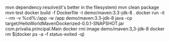 mvn dependency:resolve(it's better in the filesystem)
mvn clean package
mvn test
docker build -f Dockerfile -t demo/maven:3.3-jdk-8 .
docker run -it --rm -v %cd%:/app -w /app demo/maven:3.3-jdk-8 java -cp target/HelloWorldMavenDockerized-0.0.1-SNAPSHOT.jar com.privalia.principal.Main
docker rmi image demo/maven:3,3-jdk-8
docker rm $(docker ps -a -f status-exited -q)